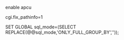 enable apcu

cgi.fix_pathinfo=1

<!-- list all product -->

SET GLOBAL sql_mode=(SELECT REPLACE(@@sql_mode,'ONLY_FULL_GROUP_BY',''));

